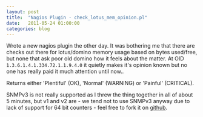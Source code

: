 ```yaml
---
layout: post
title:  "Nagios Plugin - check_lotus_mem_opinion.pl"
date:   2011-05-24 01:00:00
categories: blog
---
```


Wrote a new nagios plugin the other day. It was bothering me that there are checks out there for lotus/domino memory usage based on bytes used/free, but none that ask poor old domino how it feels about the matter.
At OID `1.3.6.1.4.1.334.72.1.1.9.4.0` it quietly makes it's opinion known but no one has really paid it much attention until now..

Returns either 'Plentiful' (OK), 'Normal' (WARNING) or 'Painful' (CRITICAL).

SNMPv3 is not really supported as I threw the thing together in all of about 5 minutes, but v1 and v2 are - we tend not to use SNMPv3 anyway due to lack of support for 64 bit counters - feel free to fork it on [github][github-check-lotus].

[github-check-lotus]: https://github.com/rdark/nagios/blob/master/scripts/check_lotus_mem_opinion.pl
